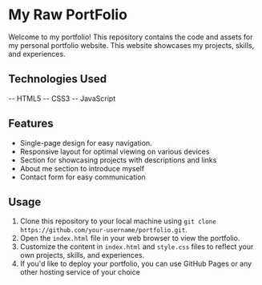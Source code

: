 # My Raw PortFolio 

Welcome to my portfolio! This repository contains the code and assets for my personal portfolio website. This website showcases my projects, skills, and experiences.


## Technologies Used

-- HTML5
-- CSS3
-- JavaScript

## Features

- Single-page design for easy navigation.
- Responsive layout for optimal viewing on various devices
- Section for showcasing projects with descriptions and links
- About me section to introduce myself
- Contact form for easy communication

## Usage

1. Clone this repository to your local machine using `git clone https://github.com/your-username/portfolio.git`.
2. Open the `index.html` file in your web browser to view the portfolio.
3. Customize the content in `index.html` and `style.css` files to reflect your own projects, skills, and experiences.
4. If you'd like to deploy your portfolio, you can use GitHub Pages or any other hosting service of your choice


